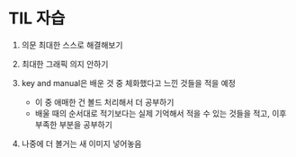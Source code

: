 # TIL 자습

1. 의문 최대한 스스로 해결해보기


2. 최대한 그래픽 의지 안하기

3. key and manual은 배운 것 중 체화했다고 느낀 것들을 적을 예정 
   - 이 중 애매한 건 볼드 처리해서 더 공부하기
   - 배울 때의 순서대로 적기보다는 실제 기억해서 적을 수 있는 것들을 적고, 이후 부족한 부분을 공부하기

4. 나중에 더 볼거는 새 이미지 넣어놓음